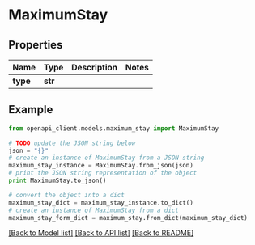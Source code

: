 # MaximumStay


## Properties
Name | Type | Description | Notes
------------ | ------------- | ------------- | -------------
**type** | **str** |  | 

## Example

```python
from openapi_client.models.maximum_stay import MaximumStay

# TODO update the JSON string below
json = "{}"
# create an instance of MaximumStay from a JSON string
maximum_stay_instance = MaximumStay.from_json(json)
# print the JSON string representation of the object
print MaximumStay.to_json()

# convert the object into a dict
maximum_stay_dict = maximum_stay_instance.to_dict()
# create an instance of MaximumStay from a dict
maximum_stay_form_dict = maximum_stay.from_dict(maximum_stay_dict)
```
[[Back to Model list]](../README.md#documentation-for-models) [[Back to API list]](../README.md#documentation-for-api-endpoints) [[Back to README]](../README.md)


